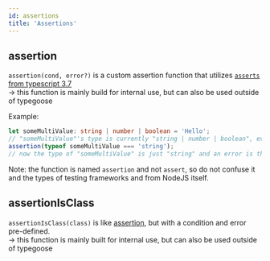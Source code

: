 ```yaml
---
id: assertions
title: 'Assertions'
---
```


## assertion

`assertion(cond, error?)` is a custom assertion function that utilizes [`asserts` from typescript 3.7](https://devblogs.microsoft.com/typescript/announcing-typescript-3-7/#assertion-functions)  
-> this function is mainly build for internal use, but can also be used outside of typegoose

Example:

```ts
let someMultiValue: string | number | boolean = 'Hello';
// "someMultiValue"'s type is currently "string | number | boolean", even with a string defined
assertion(typeof someMultiValue === 'string');
// now the type of "someMultiValue" is just "string" and an error is thrown if it is not a string
```

Note: the function is named `assertion` and not `assert`, so do not confuse it and the types of testing frameworks and from NodeJS itself.

## assertionIsClass

`assertionIsClass(class)` is like [assertion](#assertion), but with a condition and error pre-defined.  
-> this function is mainly built for internal use, but can also be used outside of typegoose
